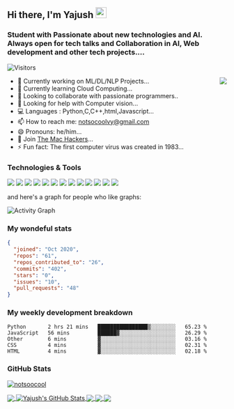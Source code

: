## Hi there, I'm Yajush <img src="https://media.giphy.com/media/hvRJCLFzcasrR4ia7z/giphy.gif" width="25px">
### Student with Passionate about new technologies and AI. Always open for tech talks and Collaboration in AI, Web development and other tech projects....

![Visitors](https://visitor-badge.laobi.icu/badge?page_id=notsoocool.notsoocool)

<img align="right" src="https://media1.giphy.com/media/13HgwGsXF0aiGY/giphy.gif" />

- 🔭 Currently working on  ML/DL/NLP Projects...
- 🌱 Currently learning  Cloud Computing...
- 👯 Looking to collaborate with passionate programmers..
- 🤔 Looking for help with Computer vision...
- 💻 Languages : Python,C,C++,html,Javascript...
- 📫 How to reach me: notsocoolvy@gmail.com 
- 😄 Pronouns: he/him...
- 🔭 Join <a href="https://github.com/theMAChackers">The Mac Hackers</a>...
- ⚡ Fun fact: The first computer virus was created in 1983...
 
 
<!--
**Connect With me on :** 
<br>
<a href="https://www.linkedin.com/in/yajush-vyas-9465261b4/">
  <img align="left" alt="Yajush's LinkdeIN" width="22px" src="https://cdn.jsdelivr.net/npm/simple-icons@v3/icons/linkedin.svg" />
</a>
<a href="https://www.codechef.com/users/peace01_yj">
  <img align="left" alt="Yajush's Codechef" width="22px" src="https://cdn.jsdelivr.net/npm/simple-icons@3.12.2/icons/codechef.svg" />
</a>
<a href="https://www.hackerearth.com/@peace01yj">
  <img align="left" alt="Yajush's Hackerearth" width="22px" src="https://cdn.jsdelivr.net/npm/simple-icons@3.12.2/icons/hackerearth.svg" />
</a>
<a href="https://www.instagram.com/__vyas.ji__/">
  <img align="left" alt="Yajush's Instagram" width="22px" src="https://cdn.jsdelivr.net/npm/simple-icons@3.12.2/icons/instagram.svg" />
</a>
<a href="https://www.hackerrank.com/peace01yj">
  <img align="left" alt="Yajush's Hackerrank" width="22px" src="https://cdn.jsdelivr.net/npm/simple-icons@3.12.2/icons/hackerrank.svg" />
</a>
<a href="https://dev.to/geekyvyas">
  <img src="https://d2fltix0v2e0sb.cloudfront.net/dev-badge.svg" alt="Yajush Vyas's DEV Profile" height="22" width="22">
</a>
        
<br /> -->


### Technologies & Tools
![](https://img.shields.io/badge/macOS-Mojave-292e33?style=flat&logo=apple&logoColor=white&color=2bbc8a)
![](https://img.shields.io/badge/IDE-VSCode-%23007ACC?style=flat&logo=Visual-studio-code&logoColor=white&color=2bbc8a)
![](https://img.shields.io/badge/Code-Python-informational?style=flat&logo=python&logoColor=white&color=2bbc8a)
![](https://img.shields.io/badge/Code-JavaScript-informational?style=flat&logo=javascript&logoColor=white&color=2bbc8a)
![](https://img.shields.io/badge/Code-Golang-informational?style=flat&logo=go&logoColor=white&color=2bbc8a)
![](https://img.shields.io/badge/Code-Make-informational?style=flat&logo=cmake&logoColor=white&color=2bbc8a)
![](https://img.shields.io/badge/Code-Vue-informational?style=flat&logo=vue.js&logoColor=white&color=2bbc8a)
![](https://img.shields.io/badge/Shell-Bash-informational?style=flat&logo=gnu-bash&logoColor=white&color=2bbc8a)
![](https://img.shields.io/badge/Tools-PostgreSQL-informational?style=flat&logo=postgresql&logoColor=white&color=2bbc8a)
![](https://img.shields.io/badge/Tools-Docker-informational?style=flat&logo=docker&logoColor=white&color=2bbc8a)
![](https://img.shields.io/badge/Tools-Kubernetes-informational?style=flat&logo=kubernetes&logoColor=white&color=2bbc8a)
![](https://img.shields.io/badge/Tools-Red_Hat_OpenShift-informational?style=flat&logo=red-hat-open-shift&logoColor=white&color=2bbc8a)
![](https://img.shields.io/badge/Cloud-Digital_Ocean-informational?style=flat&logo=digitalocean&logoColor=white&color=2bbc8a)
 
and here's a graph for people who like graphs: 

![Activity Graph](https://activity-graph.herokuapp.com/graph?username=notsoocool&theme=github)


### My wondeful stats

```json
{
  "joined": "Oct 2020",
  "repos": "61",
  "repos_contributed_to": "26",
  "commits": "402",
  "stars": "0",
  "issues": "10",
  "pull_requests": "48"
}
```

### My weekly development breakdown

<!--START_SECTION:waka-->
```text
Python       2 hrs 21 mins   ████████████████▒░░░░░░░░   65.23 % 
JavaScript   56 mins         ██████▓░░░░░░░░░░░░░░░░░░   26.29 % 
Other        6 mins          ▓░░░░░░░░░░░░░░░░░░░░░░░░   03.16 % 
CSS          4 mins          ▓░░░░░░░░░░░░░░░░░░░░░░░░   02.31 % 
HTML         4 mins          ▓░░░░░░░░░░░░░░░░░░░░░░░░   02.18 % 
```
<!--END_SECTION:waka-->


### GitHub Stats

 <p align="left"> <a href="https://github.com/ryo-ma/github-profile-trophy"><img src="https://github-profile-trophy.vercel.app/?username=notsoocool&theme=onedark" alt="notsoocool" /></a> </p>

<a href="https://github.com/notsoocool/notsoocool">
  <img align="center" src="https://github-readme-stats.vercel.app/api/top-langs/?username=notsoocool&hide=java,html&title_color=ffffff&text_color=c9cacc&icon_color=2bbc8a&bg_color=1d1f21" />
</a>
<a href="https://github.com/notsoocool/notsoocool">
  <img align="center" src="https://github-readme-stats.vercel.app/api?username=notsoocool&show_icons=true&line_height=27&count_private=true&title_color=ffffff&text_color=c9cacc&icon_color=2bbc8a&bg_color=1d1f21" alt="Yajush's GitHub Stats" />
</a>

<a href="https://github.com/notsoocool/Sleep-Tight">
  <img align="center" src="https://github-readme-stats.vercel.app/api/pin/?username=notsoocool&repo=Sleep-Tight&title_color=ffffff&text_color=c9cacc&icon_color=2bbc8a&bg_color=1d1f21" />
</a>


<a href="https://github.com/notsoocool/qwerty-spaces">
  <img align="center" src="https://github-readme-stats.vercel.app/api/pin/?username=notsoocool&repo=qwerty-spaces&title_color=ffffff&text_color=c9cacc&icon_color=2bbc8a&bg_color=1d1f21" />
</a>  


<a href="https://github.com/notsoocool/yajushvyas">
  <img align="center" src="https://github-readme-stats.vercel.app/api/pin/?username=notsoocool&repo=yajushvyas&title_color=ffffff&text_color=c9cacc&icon_color=2bbc8a&bg_color=1d1f21" />
</a>  



